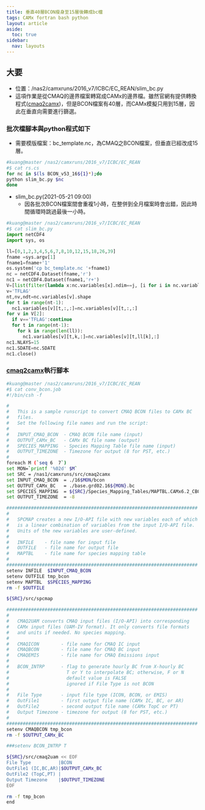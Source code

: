 ```yaml
---
title: 垂直40層BCON瘦身至15層後轉成bc檔
tags: CAMx fortran bash python
layout: article
aside:
  toc: true
sidebar:
  nav: layouts
---
```


## 大要
- 位置：/nas2/camxruns/2016_v7/ICBC/EC_REAN/slim_bc.py
- 這項作業是從CMAQ的邊界檔案轉寫成CAMx的邊界檔。雖然官網有提供轉換程式([cmaq2camx][cmaq2camx])，但是BCON檔案有40層，而CAMx模擬只用到15層，因此在垂直向需要進行篩選。

### 批次檔腳本與python程式如下
- 需要模版檔案：bc_template.nc，為CMAQ之BCON檔案，但垂直已經改成15層。

```bash
#kuang@master /nas2/camxruns/2016_v7/ICBC/EC_REAN
#$ cat rs.cs
for nc in $(ls BCON_v53_16${1}*);do
python slim_bc.py $nc
done
```
- slim_bc.py(2021-05-21 09:00)
  - 因各批次BCON檔案間會重複1小時，在整併到全月檔案時會出錯，因此時間循環時跳過最後一小時。

```python
#kuang@master /nas2/camxruns/2016_v7/ICBC/EC_REAN
#$ cat slim_bc.py
import netCDF4
import sys, os

ll=[0,1,2,3,4,5,6,7,8,10,12,15,18,26,39]
fname =sys.argv[1]
fname1=fname+'1'
os.system('cp bc_template.nc '+fname1)
nc = netCDF4.Dataset(fname,'r')
nc1 = netCDF4.Dataset(fname1,'r+')
V=[list(filter(lambda x:nc.variables[x].ndim==j, [i for i in nc.variables])) for j in [1,2,3,4]]
v='TFLAG'
nt,nv,ndt=nc.variables[v].shape
for t in range(nt-1):
  nc1.variables[v][t,:,:]=nc.variables[v][t,:,:]
for v in V[2]:
  if v=='TFLAG':continue
  for t in range(nt-1):
    for k in range(len(ll)):
      nc1.variables[v][t,k,:]=nc.variables[v][t,ll[k],:]
nc1.NLAYS=15
nc1.SDATE=nc.SDATE
nc1.close()
```
### [cmaq2camx][cmaq2camx]執行腳本

```bash
#kuang@master /nas2/camxruns/2016_v7/ICBC/EC_REAN
#$ cat conv_bcon.job
#!/bin/csh -f

#
#   This is a sample runscript to convert CMAQ BCON files to CAMx BC
#   files.
#   Set the following file names and run the script:
#
#   INPUT_CMAQ_BCON  - CMAQ BCON file name (input)
#   OUTPUT_CAMx_BC   - CAMx BC file name (output)
#   SPECIES_MAPPING  - Species Mapping Table file name (input)
#   OUTPUT_TIMEZONE  - Timezone for output (8 for PST, etc.)
#
foreach M (`seq 6  7`)
set MON=`printf '%02d' $M`
set SRC = /nas1/camxruns/src/cmaq2camx
set INPUT_CMAQ_BCON  = ./16$MON/bcon
set OUTPUT_CAMx_BC   = ./base.grd02.16${MON}.bc
set SPECIES_MAPPING  = ${SRC}/Species_Mapping_Tables/MAPTBL.CAMx6.2_CB05_CF.CMAQ_CB05_AE6_ICBC
set OUTPUT_TIMEZONE  = -8

######################################################################
#
#   SPCMAP creates a new I/O-API file with new variables each of which
#   is a linear combination of variables from the input I/O-API file.
#   Units of the new variables are user-defined.
#
#   INFILE    - file name for input file
#   OUTFILE   - file name for output file
#   MAPTBL    - file name for species mapping table
#
######################################################################
setenv INFILE  $INPUT_CMAQ_BCON
setenv OUTFILE tmp_bcon
setenv MAPTBL  $SPECIES_MAPPING
rm -f $OUTFILE

${SRC}/src/spcmap

######################################################################
#
#   CMAQ2UAM converts CMAQ input files (I/O-API) into corresponding
#   CAMx input files (UAM-IV format). It only converts file formats
#   and units if needed. No species mapping.
#
#   CMAQICON        - file name for CMAQ IC input
#   CMAQBCON        - file name for CMAQ BC input
#   CMAQEMIS        - file name for CMAQ Emissions input
#
#   BCON_INTRP      - flag to generate hourly BC from X-hourly BC
#                     T or Y to interpolate BC; otherwise, F or N
#                     default value is FALSE
#                     ignored if File Type is not BCON
#
#   File Type       - input file type (ICON, BCON, or EMIS)
#   OutFile1        - first output file name (CAMx IC, BC, or AR)
#   OutFile2        - second output file name (CAMx TopC or PT)
#   Output Timezone - timezone for output (8 for PST, etc.)
#
######################################################################
setenv CMAQBCON tmp_bcon
rm -f $OUTPUT_CAMx_BC

###setenv BCON_INTRP T

${SRC}/src/cmaq2uam << EOF
File Type          |BCON
OutFile1 (IC,BC,AR)|$OUTPUT_CAMx_BC
OutFile2 (TopC,PT) |
Output Timezone    |$OUTPUT_TIMEZONE
EOF

rm -f tmp_bcon
end

```

[cmaq2camx]: <https://camx-wp.azurewebsites.net/getmedia/cmaq2camx.22sep16.tgz> "CMAQ2CAMx converts CMAQ-formatted emissions and IC/BC files to CAMx Fortran binary formats.  See README and job scripts for more information.  You will need IO-API and netCDF libraries to compile and run this program.  Updated 8 April 2016 to process CAMx Polar and Mercator projections.  Updated 22 September 2016 to fix a minor bug checking map projection type for in-line point source files."